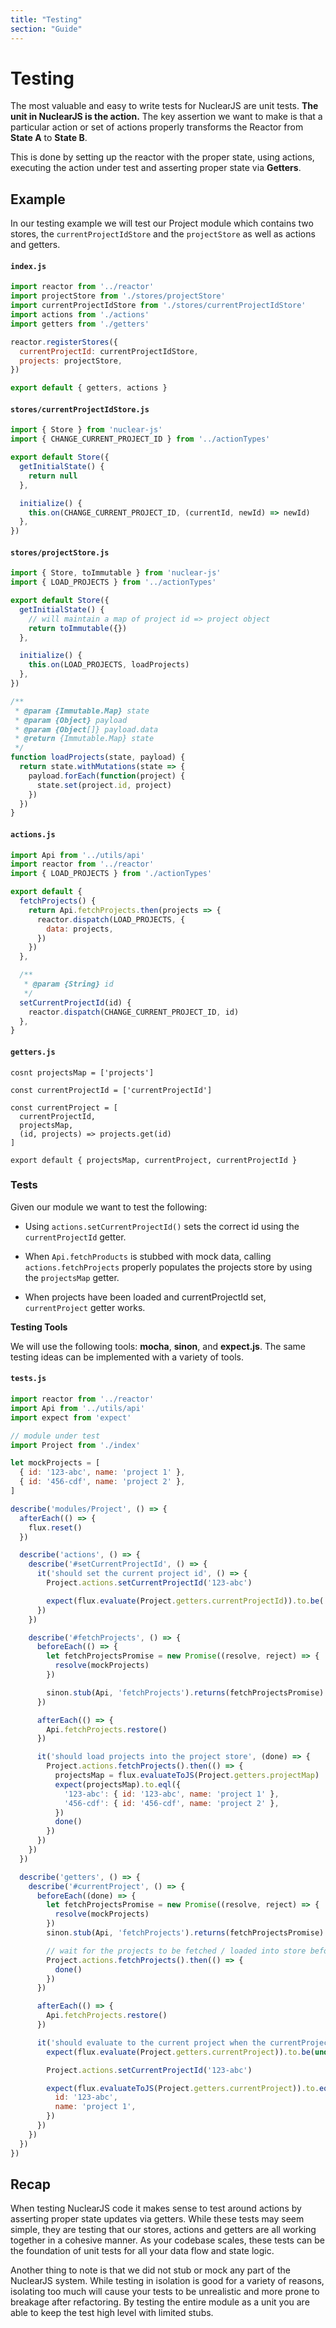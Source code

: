 ```yaml
---
title: "Testing"
section: "Guide"
---
```


# Testing

The most valuable and easy to write tests for NuclearJS are unit tests.  **The unit in NuclearJS is the action.** The key assertion we want to make
is that a particular action or set of actions properly transforms the Reactor from **State A** to **State B**.

This is done by setting up the reactor with the proper state, using actions, executing the action under test and asserting proper state via **Getters**.

## Example

In our testing example we will test our Project module which contains two stores, the `currentProjectIdStore` and the `projectStore` as well as
actions and getters.

#### `index.js`

```javascript
import reactor from '../reactor'
import projectStore from './stores/projectStore'
import currentProjectIdStore from './stores/currentProjectIdStore'
import actions from './actions'
import getters from './getters'

reactor.registerStores({
  currentProjectId: currentProjectIdStore,
  projects: projectStore,
})

export default { getters, actions }
```

#### `stores/currentProjectIdStore.js`

```javascript
import { Store } from 'nuclear-js'
import { CHANGE_CURRENT_PROJECT_ID } from '../actionTypes'

export default Store({
  getInitialState() {
    return null
  },

  initialize() {
    this.on(CHANGE_CURRENT_PROJECT_ID, (currentId, newId) => newId)
  },
})
```

#### `stores/projectStore.js`

```javascript
import { Store, toImmutable } from 'nuclear-js'
import { LOAD_PROJECTS } from '../actionTypes'

export default Store({
  getInitialState() {
    // will maintain a map of project id => project object
    return toImmutable({})
  },

  initialize() {
    this.on(LOAD_PROJECTS, loadProjects)
  },
})

/**
 * @param {Immutable.Map} state
 * @param {Object} payload
 * @param {Object[]} payload.data
 * @return {Immutable.Map} state
 */
function loadProjects(state, payload) {
  return state.withMutations(state => {
    payload.forEach(function(project) {
      state.set(project.id, project)
    })
  })
}
```

#### `actions.js`

```javascript
import Api from '../utils/api'
import reactor from '../reactor'
import { LOAD_PROJECTS } from './actionTypes'

export default {
  fetchProjects() {
    return Api.fetchProjects.then(projects => {
      reactor.dispatch(LOAD_PROJECTS, {
        data: projects,
      })
    })
  },

  /**
   * @param {String} id
   */
  setCurrentProjectId(id) {
    reactor.dispatch(CHANGE_CURRENT_PROJECT_ID, id)
  },
}
```

#### `getters.js`

```
cosnt projectsMap = ['projects']

const currentProjectId = ['currentProjectId']

const currentProject = [
  currentProjectId,
  projectsMap,
  (id, projects) => projects.get(id)
]

export default { projectsMap, currentProject, currentProjectId }
```

### Tests

Given our module we want to test the following:

- Using `actions.setCurrentProjectId()` sets the correct id using the `currentProjectId` getter.

- When `Api.fetchProducts` is stubbed with mock data, calling `actions.fetchProjects` properly populates
  the projects store by using the `projectsMap` getter.

- When projects have been loaded and currentProjectId set, `currentProject` getter works.

**Testing Tools**

We will use the following tools: **mocha**, **sinon**, and **expect.js**.  The same testing ideas can be implemented with a variety of tools.

#### `tests.js`

```javascript
import reactor from '../reactor'
import Api from '../utils/api'
import expect from 'expect'

// module under test
import Project from './index'

let mockProjects = [
  { id: '123-abc', name: 'project 1' },
  { id: '456-cdf', name: 'project 2' },
]

describe('modules/Project', () => {
  afterEach(() => {
    flux.reset()
  })

  describe('actions', () => {
    describe('#setCurrentProjectId', () => {
      it('should set the current project id', () => {
        Project.actions.setCurrentProjectId('123-abc')

        expect(flux.evaluate(Project.getters.currentProjectId)).to.be('123-abc')
      })
    })

    describe('#fetchProjects', () => {
      beforeEach(() => {
        let fetchProjectsPromise = new Promise((resolve, reject) => {
          resolve(mockProjects)
        })

        sinon.stub(Api, 'fetchProjects').returns(fetchProjectsPromise)
      })

      afterEach(() => {
        Api.fetchProjects.restore()
      })

      it('should load projects into the project store', (done) => {
        Project.actions.fetchProjects().then(() => {
          projectsMap = flux.evaluateToJS(Project.getters.projectMap)
          expect(projectsMap).to.eql({
            '123-abc': { id: '123-abc', name: 'project 1' },
            '456-cdf': { id: '456-cdf', name: 'project 2' },
          })
          done()
        })
      })
    })
  })

  describe('getters', () => {
    describe('#currentProject', () => {
      beforeEach((done) => {
        let fetchProjectsPromise = new Promise((resolve, reject) => {
          resolve(mockProjects)
        })
        sinon.stub(Api, 'fetchProjects').returns(fetchProjectsPromise)

        // wait for the projects to be fetched / loaded into store before test
        Project.actions.fetchProjects().then(() => {
          done()
        })
      })

      afterEach(() => {
        Api.fetchProjects.restore()
      })

      it('should evaluate to the current project when the currentProjectId is set', () => {
        expect(flux.evaluate(Project.getters.currentProject)).to.be(undefined)

        Project.actions.setCurrentProjectId('123-abc')

        expect(flux.evaluateToJS(Project.getters.currentProject)).to.eql({
          id: '123-abc',
          name: 'project 1',
        })
      })
    })
  })
})
```

## Recap

When testing NuclearJS code it makes sense to test around actions by asserting proper state updates via getters.  While these tests may seem simple, they are
testing that our stores, actions and getters are all working together in a cohesive manner.  As your codebase scales, these tests can be the foundation of unit tests
for all your data flow and state logic.

Another thing to note is that we did not stub or mock any part of the NuclearJS system.  While testing in isolation is good for a variety of reasons,
isolating too much will cause your tests to be unrealistic and more prone to breakage after refactoring.  By testing the entire module as a unit
you are able to keep the test high level with limited stubs.
